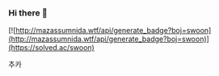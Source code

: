 ### Hi there 👋

[![http://mazassumnida.wtf/api/generate_badge?boj=swoon](http://mazassumnida.wtf/api/generate_badge?boj=swoon)](https://solved.ac/swoon)

추카
